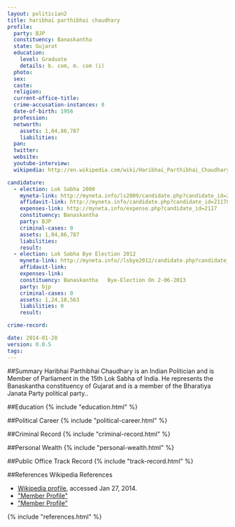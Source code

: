 ```yaml
---
layout: politician2
title: haribhai parthibhai chaudhary
profile: 
  party: BJP
  constituency: Banaskantha
  state: Gujarat
  education: 
    level: Graduate
    details: b. com, m. com (i)
  photo: 
  sex: 
  caste: 
  religion: 
  current-office-title: 
  crime-accusation-instances: 0
  date-of-birth: 1956
  profession: 
  networth: 
    assets: 1,04,86,787
    liabilities: 
  pan: 
  twitter: 
  website: 
  youtube-interview: 
  wikipedia: http://en.wikipedia.com/wiki/Haribhai_Parthibhai_Chaudhary

candidature: 
  - election: Lok Sabha 2009
    myneta-link: http://myneta.info/ls2009/candidate.php?candidate_id=2117
    affidavit-link: http://myneta.info/candidate.php?candidate_id=2117&scan=original
    expenses-link: http://myneta.info/expense.php?candidate_id=2117
    constituency: Banaskantha 
    party: BJP
    criminal-cases: 0
    assets: 1,04,86,787
    liabilities: 
    result:  
  - election: Lok Sabha Bye Election 2012
    myneta-link: http://myneta.info//lsbye2012/candidate.php?candidate_id=44
    affidavit-link: 
    expenses-link: 
    constituency: Banaskantha   Bye-Election On 2-06-2013 
    party: bjp
    criminal-cases: 0
    assets: 1,24,18,563
    liabilities: 0
    result:  

crime-record: 

date: 2014-01-28
version: 0.0.5
tags: 
---
```

##Summary
Haribhai Parthibhai Chaudhary is an Indian Politician and is Member of Parliament in the 15th Lok Sabha of India. He represents the Banaskantha constituency of Gujarat and is a member of the Bharatiya Janata Party political party..




##Education
{% include "education.html" %}


##Political Career
{% include "political-career.html" %}


##Criminal Record
{% include "criminal-record.html" %}


##Personal Wealth
{% include "personal-wealth.html" %}


##Public Office Track Record
{% include "track-record.html" %}


##References
Wikipedia References
- [Wikipedia profile]({{page.profile.wikipedia}}), accessed Jan 27, 2014.
- ["Member Profile"][wiki1]
- ["Member Profile"][wiki2]

[wiki1]: http://164.100.47.132/LssNew/Members/Biography.aspx?mpsno=76
[wiki2]: http://dailypioneer.com/nation/130582-mukesh-gadhvi-cong-mp-from-banaskantha-passes-away.html


{% include "references.html" %}